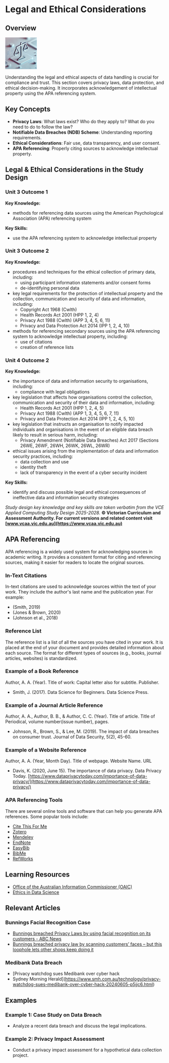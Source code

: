 # Legal and Ethical Considerations

## Overview

![Legal/Ethical Image - Created by ChatGPT4o/DALL-E](/assets/images/legalethical.png)

Understanding the legal and ethical aspects of data handling is crucial for compliance and trust. This section covers privacy laws, data protection, and ethical decision-making. It incorporates acknowledgement of intellectual property using the APA referencing system.

## Key Concepts

- **Privacy Laws**: What laws exist? Who do they apply to? What do you need to do to follow the law?
- **Notifiable Data Breaches (NDB) Scheme**: Understanding reporting requirements.
- **Ethical Considerations**: Fair use, data transparency, and user consent.
- **APA Referencing**: Properly citing sources to acknowledge intellectual property.

## Legal & Ethical Considerations in the Study Design

### Unit 3 Outcome 1

**Key Knowledge:**

-	methods for referencing data sources using the American Psychological Association (APA) referencing system

**Key Skills:**

-	use the APA referencing system to acknowledge intellectual property

### Unit 3 Outcome 2

**Key Knowledge:**

- procedures and techniques for the ethical collection of primary data, including:
  - using participant information statements and/or consent forms
  - de-identifying personal data
- key legal requirements for the protection of intellectual property and the collection, communication and security of data and information, including:
  - Copyright Act 1968 (Cwlth)
  - Health Records Act 2001 (HPP 1, 2, 4)
  - Privacy Act 1988 (Cwlth) (APP 3, 4, 5, 6, 11)
  - Privacy and Data Protection Act 2014 (IPP 1, 2, 4, 10)
- methods for referencing secondary sources using the APA referencing system to acknowledge intellectual property, including:
  - use of citations
  - creation of reference lists

### Unit 4 Outcome 2

**Key Knowledge:**

- the importance of data and information security to organisations, including:
  - compliance with legal obligations
- key legislation that affects how organisations control the collection, communication and security of their data and information, including:
  - Health Records Act 2001 (HPP 1, 2, 4, 5)
  - Privacy Act 1988 (Cwlth) (APP 1, 3, 4, 5, 6, 7, 11)
  - Privacy and Data Protection Act 2014 (IPP 1, 2, 4, 5, 10)
- key legislation that instructs an organisation to notify impacted individuals and organisations in the event of an eligible data breach likely to result in serious harm, including:
  - Privacy Amendment (Notifiable Data Breaches) Act 2017 (Sections 26WE, 26WF, 26WH, 26WK, 26WL, 26WR)
- ethical issues arising from the implementation of data and information security practices, including:
  - data collection and use
  - identity theft
  - lack of transparency in the event of a cyber security incident

**Key Skills:**

- identify and discuss possible legal and ethical consequences of ineffective data and information security strategies

*Study design key knowledge and key skills are taken verbatim from the VCE Applied Computing Study Design 2025-2028.*
**© Victorian Curriculum and Assessment Authority. For current versions and related content visit [www.vcaa.vic.edu.au](https://www.vcaa.vic.edu.au)**

## APA Referencing

APA referencing is a widely used system for acknowledging sources in academic writing. It provides a consistent format for citing and referencing sources, making it easier for readers to locate the original sources.

### In-Text Citations

In-text citations are used to acknowledge sources within the text of your work. They include the author's last name and the publication year. For example:

- (Smith, 2019)
- (Jones & Brown, 2020)
- (Johnson et al., 2018)

### Reference List

The reference list is a list of all the sources you have cited in your work. It is placed at the end of your document and provides detailed information about each source. The format for different types of sources (e.g., books, journal articles, websites) is standardized.

### Example of a Book Reference

Author, A. A. (Year). Title of work: Capital letter also for subtitle. Publisher.

- Smith, J. (2017). Data Science for Beginners. Data Science Press.

### Example of a Journal Article Reference

Author, A. A., Author, B. B., & Author, C. C. (Year). Title of article. Title of Periodical, volume number(issue number), pages.

- Johnson, R., Brown, S., & Lee, M. (2019). The impact of data breaches on consumer trust. Journal of Data Security, 5(2), 45-60.

### Example of a Website Reference

Author, A. A. (Year, Month Day). Title of webpage. Website Name. URL

- Davis, K. (2020, June 15). The importance of data privacy. Data Privacy Today. [https://www.dataprivacytoday.com/importance-of-data-privacy/](https://www.dataprivacytoday.com/importance-of-data-privacy/)

### APA Referencing Tools

There are several online tools and software that can help you generate APA references. Some popular tools include:

- [Cite This For Me](https://www.citethisforme.com/)
- [Zotero](https://www.zotero.org/)
- [Mendeley](https://www.mendeley.com/)
- [EndNote](https://endnote.com/)
- [EasyBib](https://www.easybib.com/)
- [BibMe](https://www.bibme.org/)
- [RefWorks](https://www.refworks.com/)

## Learning Resources

- [Office of the Australian Information Commissioner (OAIC)](https://www.oaic.gov.au/)
- [Ethics in Data Science](https://datascienceethics.com/)

## Relevant Articles

### Bunnings Facial Recognition Case

- [Bunnings breached Privacy Laws by using facial recognition on its customers - ABC News](https://www.abc.net.au/news/2024-11-19/oaic-investigation-into-bunnings-facial-recognition/104613700)
- [Bunnings breached privacy law by scanning customers’ faces – but this loophole lets other shops keep doing it](https://theconversation.com/bunnings-breached-privacy-law-by-scanning-customers-faces-but-this-loophole-lets-other-shops-keep-doing-it-244031)

### Medibank Data Breach

- [Privacy watchdog sues Medibank over cyber hack
- Sydney Morning Herald](https://www.smh.com.au/technology/privacy-watchdog-sues-medibank-over-cyber-hack-20240605-p5jjc6.html)

## Examples

### Example 1: Case Study on Data Breach

- Analyze a recent data breach and discuss the legal implications.

### Example 2: Privacy Impact Assessment

- Conduct a privacy impact assessment for a hypothetical data collection project.

